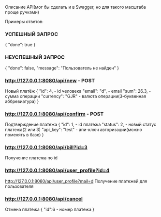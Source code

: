 Описание API(мог бы сделать и в Swagger, но для такого масштаба проще ручками)

Примеры ответов:
### УСПЕШНЫЙ ЗАПРОС
{
    "done": true
}

### НЕУСПЕШНЫЙ ЗАПРОС
{
    "done": false,
    "message": "Пользователь не найден"
}

### http://127.0.0.1:8080/api/new - POST
Новый платёж
{
    "id": 4, - id человека
    "email": "d", - email
    "sum": 26.3, - сумма операции
    "currency": "GJR" - валюта операции(3-буквенная аббревиатура)
}

### http://127.0.0.1:8080/api/confirm - POST
Подтверждение платежа
{
    "id": 1, - id платежа
    "status": 2, - новый статус платежа(2 или 3)
    "api_key": "test" - апи-ключ авторизации(можно поменять в базе)
}

### http://127.0.0.1:8080/api/bill?id=3
Получение платежа по id

### http://127.0.0.1:8080/api/user_profile?id=4
http://127.0.0.1:8080/api/user_profile?mail=d
Получение платежей для пользователя

### http://127.0.0.1:8080/api/cancel
Отмена платежа
{
    "id":6 - номер платежа
}



